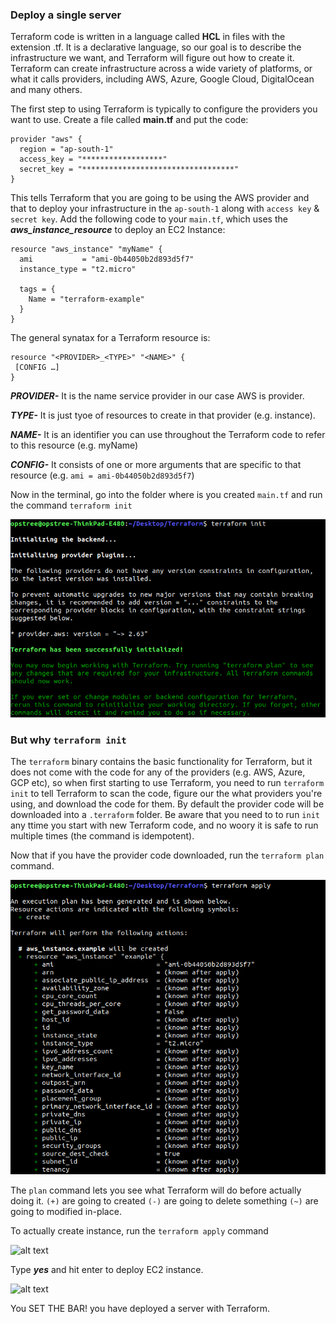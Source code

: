 ### Deploy a single server ###
Terraform code is written in a language called **HCL** in files with the extension .tf. It is a declarative language, so our goal is to describe the infrastructure we want, and Terraform will figure out how to create it.
Terraform can create infrastructure across a wide variety of platforms, or what it calls providers, including AWS, Azure, Google Cloud, DigitalOcean and many others.

The first step to using Terraform is typically to configure the providers you want to use.
Create a file called **main.tf** and put the code:

    provider "aws" {
      region = "ap-south-1"
      access_key = "******************"
      secret_key = "**********************************"
    }
This tells Terraform that you are going to be using the AWS provider and that to deploy your infrastructure in the ```ap-south-1``` along with ```access key``` & ```secret key```.
Add the following code to your ```main.tf```, which uses the ***aws_instance_resource*** to deploy an EC2 Instance:
    
    resource "aws_instance" "myName" {
      ami           = "ami-0b44050b2d893d5f7"
      instance_type = "t2.micro"
      
      tags = {
        Name = "terraform-example"
      }
    }
    
The general synatax for a Terraform resource is:

    resource "<PROVIDER>_<TYPE>" "<NAME>" {
     [CONFIG …]
    }
    
 ***PROVIDER-*** It is the name service provider in our case AWS is provider.
 
 ***TYPE-*** It is just tyoe of resources to create in that provider (e.g. instance).
 
 ***NAME-*** It is an identifier you can use throughout the Terraform code to refer to this resource (e.g. myName)
 
 ***CONFIG-*** It consists of one or more arguments that are specific to that resource (e.g. ```ami = ami-0b44050b2d893d5f7```)
 
 Now in the terminal, go into the folder where is you created ```main.tf``` and run the command ```terraform init```
 
 ![alt text](images/1.png "Title Text")
 
 ### But why ```terraform init``` ###
 The ```terraform``` binary contains the basic functionality for Terraform, but it does not come with the code for any of the providers (e.g. AWS, Azure, GCP etc), so when first starting to use Terraform, you need to run ```terraform init``` to tell Terraform to scan the code, figure our the what providers you're using, and download the code for them.
 By default the provider code will be downloaded into a ```.terraform``` folder.
 Be aware that you need to to run ```init``` any ttime you start with new Terraform code, and no woory it is safe to run multiple times (the command is idempotent).
 
 Now that if you have the provider code downloaded, run the ```terraform plan``` command.
 
 ![alt text](images/2.png "Title Text")

The ```plan``` command lets you see what Terraform will do before actually doing it.
```(+)``` are going to created 
```(-)``` are going to delete something
```(~)``` are going to modified in-place.

To actually create instance, run the ```terraform apply``` command

 ![alt text](images/3.png "Title Text")
 
 Type ***yes*** and hit enter to deploy EC2 instance.
 
  ![alt text](images/4.png "Title Text")
  
 You SET THE BAR! you have deployed a server with Terraform.
